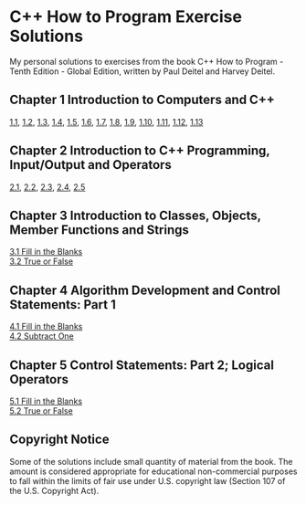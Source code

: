 # C++ How to Program Exercise Solutions

My personal solutions to exercises from the book C++ How to Program - Tenth Edition - Global Edition, written by Paul Deitel and Harvey Deitel.

## Chapter 1 Introduction to Computers and C++

[1.1](chapter-01/exercise-01-01/exercise-01-01.md),
[1.2](chapter-01/exercise-01-02/exercise-01-02.md),
[1.3](chapter-01/exercise-01-03/exercise-01-03.md),
[1.4](chapter-01/exercise-01-04/exercise-01-04.md),
[1.5](chapter-01/exercise-01-05/exercise-01-05.md),
[1.6](chapter-01/exercise-01-06/exercise-01-06.md),
[1.7](chapter-01/exercise-01-07/exercise-01-07.md),
[1.8](chapter-01/exercise-01-08/exercise-01-08.md),
[1.9](chapter-01/exercise-01-09/exercise-01-09.md),
[1.10](chapter-01/exercise-01-10/exercise-01-10.md),
[1.11](chapter-01/exercise-01-11/exercise-01-11.md),
[1.12](chapter-01/exercise-01-12/exercise-01-12.md),
[1.13](chapter-01/exercise-01-13/exercise-01-13.md)

## Chapter 2 Introduction to C++ Programming, Input/Output and Operators

[2.1](chapter-02/exercise-02-01/exercise-02-01.md),
[2.2](chapter-02/exercise-02-02/exercise-02-02.md),
[2.3](chapter-02/exercise-02-03/exercise-02-03.md),
[2.4](chapter-02/exercise-02-04/exercise-02-04.md),
[2.5](chapter-02/exercise-02-05/exercise-02-05.md)

## Chapter 3 Introduction to Classes, Objects, Member Functions and Strings

[3.1 Fill in the Blanks](chapter-03/exercise-03-01/exercise-03-01.md)  
[3.2 True or False](chapter-03/exercise-03-02/exercise-03-02.md)  

## Chapter 4 Algorithm Development and Control Statements: Part 1

[4.1 Fill in the Blanks](chapter-04/exercise-04-01/exercise-04-01.md)  
[4.2 Subtract One](chapter-04/exercise-04-02/exercise-04-02.md)  

## Chapter 5 Control Statements: Part 2; Logical Operators

[5.1 Fill in the Blanks](chapter-05/exercise-05-01/exercise-05-01.md)  
[5.2 True or False](chapter-05/exercise-05-02/exercise-05-02.md)  

## Copyright Notice

Some of the solutions include small quantity of material from the book. The amount is considered appropriate for educational non-commercial purposes to fall within the limits of fair use under U.S. copyright law (Section 107 of the U.S. Copyright Act).
